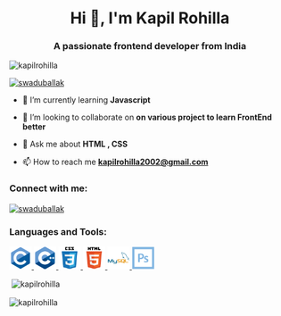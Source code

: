 <h1 align="center">Hi 👋, I'm Kapil Rohilla</h1>
<h3 align="center">A passionate frontend developer from India</h3>

<p align="left"> <img src="https://komarev.com/ghpvc/?username=kapilrohilla&label=Profile%20views&color=0e75b6&style=flat" alt="kapilrohilla" /> </p>

<p align="left"> <a href="https://twitter.com/swaduballak" target="blank"><img src="https://img.shields.io/twitter/follow/swaduballak?logo=twitter&style=for-the-badge" alt="swaduballak" /></a> </p>

- 🌱 I’m currently learning **Javascript**

- 👯 I’m looking to collaborate on **on various project to learn FrontEnd better**

- 💬 Ask me about **HTML , CSS**

- 📫 How to reach me **kapilrohilla2002@gmail.com**

<h3 align="left">Connect with me:</h3>
<p align="left">
<a href="https://twitter.com/swaduballak" target="blank"><img align="center" src="https://raw.githubusercontent.com/rahuldkjain/github-profile-readme-generator/master/src/images/icons/Social/twitter.svg" alt="swaduballak" height="30" width="40" /></a>
</p>

<h3 align="left">Languages and Tools:</h3>
<p align="left"> <a href="https://www.cprogramming.com/" target="_blank" rel="noreferrer"> <img src="https://raw.githubusercontent.com/devicons/devicon/master/icons/c/c-original.svg" alt="c" width="40" height="40"/> </a> <a href="https://www.w3schools.com/cpp/" target="_blank" rel="noreferrer"> <img src="https://raw.githubusercontent.com/devicons/devicon/master/icons/cplusplus/cplusplus-original.svg" alt="cplusplus" width="40" height="40"/> </a> <a href="https://www.w3schools.com/css/" target="_blank" rel="noreferrer"> <img src="https://raw.githubusercontent.com/devicons/devicon/master/icons/css3/css3-original-wordmark.svg" alt="css3" width="40" height="40"/> </a> <a href="https://www.w3.org/html/" target="_blank" rel="noreferrer"> <img src="https://raw.githubusercontent.com/devicons/devicon/master/icons/html5/html5-original-wordmark.svg" alt="html5" width="40" height="40"/> </a> <a href="https://www.mysql.com/" target="_blank" rel="noreferrer"> <img src="https://raw.githubusercontent.com/devicons/devicon/master/icons/mysql/mysql-original-wordmark.svg" alt="mysql" width="40" height="40"/> </a> <a href="https://www.photoshop.com/en" target="_blank" rel="noreferrer"> <img src="https://raw.githubusercontent.com/devicons/devicon/master/icons/photoshop/photoshop-line.svg" alt="photoshop" width="40" height="40"/> </a> </p>

<p>&nbsp;<img align="center" src="https://github-readme-stats.vercel.app/api?username=kapilrohilla&show_icons=true&theme=synthwave&locale=en" alt="kapilrohilla" /></p>

<p><img align="center" src="https://github-readme-streak-stats.herokuapp.com/?user=kapilrohilla&" alt="kapilrohilla" /></p>

